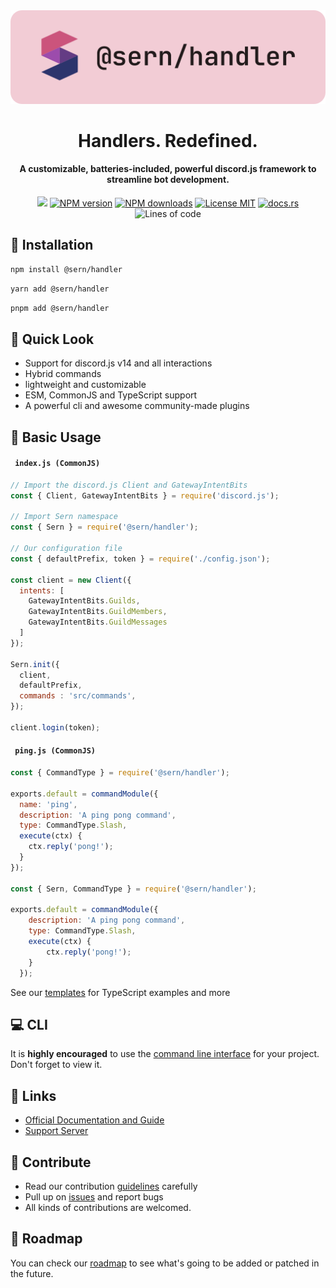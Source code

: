 <div align="center">
  <img src="https://raw.githubusercontent.com/sern-handler/.github/main/banner.png" width="900px">
</div>

<h1 align="center">Handlers. Redefined.</h1>
<h4 align="center">A customizable, batteries-included, powerful discord.js framework to streamline bot development.</h4>

<div align="center" style="margin-top: 10px">
  <img src="https://img.shields.io/badge/open-source-brightgreen">
  <a href="https://www.npmjs.com/package/@sern/handler"><img src="https://img.shields.io/npm/v/@sern/handler?maxAge=3600" alt="NPM version" /></a>
  <a href="https://www.npmjs.com/package/@sern/handler"><img src="https://img.shields.io/npm/dt/@sern/handler?maxAge=3600" alt="NPM downloads" /></a>
  <a href="https://opensource.org/licenses/MIT"><img src="https://img.shields.io/badge/license-MIT-brightgreen" alt="License MIT"></a>
  <a href="https://sern-handler.js.org"><img alt="docs.rs" src="https://img.shields.io/docsrs/docs"></a>
  <img alt="Lines of code" src="https://img.shields.io/badge/total%20lines-2k-blue">
</div>


## 📜 Installation

```sh
npm install @sern/handler
```

```sh
yarn add @sern/handler
```

```sh
pnpm add @sern/handler
```

## 👀 Quick Look

* Support for discord.js v14 and all interactions
* Hybrid commands
* lightweight and customizable
* ESM, CommonJS and TypeScript support
* A powerful cli and awesome community-made plugins

## 👶 Basic Usage

#### ` index.js (CommonJS)`

```js
// Import the discord.js Client and GatewayIntentBits
const { Client, GatewayIntentBits } = require('discord.js');

// Import Sern namespace
const { Sern } = require('@sern/handler');

// Our configuration file
const { defaultPrefix, token } = require('./config.json');

const client = new Client({
  intents: [
    GatewayIntentBits.Guilds,
    GatewayIntentBits.GuildMembers,
    GatewayIntentBits.GuildMessages
  ]
});

Sern.init({
  client,   
  defaultPrefix,   
  commands : 'src/commands',
});

client.login(token);
```

#### ` ping.js (CommonJS)`

```js
const { CommandType } = require('@sern/handler');

exports.default = commandModule({
  name: 'ping',
  description: 'A ping pong command',
  type: CommandType.Slash,
  execute(ctx) {
    ctx.reply('pong!');
  }
});

const { Sern, CommandType } = require('@sern/handler');

exports.default = commandModule({
    description: 'A ping pong command',
    type: CommandType.Slash,
    execute(ctx) {
        ctx.reply('pong!');
    }
  });
```

See our [templates](https://github.com/sern-handler/templates) for TypeScript examples and more

## 💻 CLI

It is **highly encouraged** to use the [command line interface](https://github.com/sern-handler/cli) for your project. Don't forget to view it.

## 🔗 Links

- [Official Documentation and Guide](https://sern-handler.js.org)
- [Support Server](https://discord.com/invite/mmyCTnYtbF)

## 👋 Contribute

- Read our contribution [guidelines](https://github.com/sern-handler/handler) carefully
- Pull up on [issues](https://github.com/sern-handler/handler/issues) and report bugs
- All kinds of contributions are welcomed.

## 🚈 Roadmap

You can check our [roadmap](https://github.com/sern-handler/roadmap) to see what's going to be added or patched in the future.
